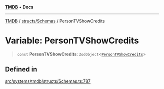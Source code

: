 [**TMDB**](../../../README.md) • **Docs**

***

[TMDB](../../../README.md) / [structs/Schemas](../README.md) / PersonTVShowCredits

# Variable: PersonTVShowCredits

> `const` **PersonTVShowCredits**: `ZodObject`\<[`PersonTVShowCredits`](../type-aliases/PersonTVShowCredits.md)\>

## Defined in

[src/systems/tmdb/structs/Schemas.ts:787](https://github.com/Norviah/media-hub/blob/b0accce5c447ccf1a18696f3cb0baef1f5bd16be/src/systems/tmdb/structs/Schemas.ts#L787)
